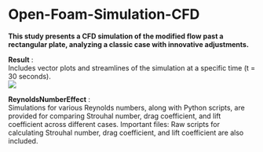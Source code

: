 # Open-Foam-Simulation-CFD

**This study presents a CFD simulation of the modified flow past a rectangular plate, analyzing a classic case with innovative adjustments.**

**Result** : </br>
Includes vector plots and streamlines of the simulation at a specific time (t = 30 seconds).</br>
<img src = "https://github.com/Lakshaynailwal/Open-Foam-Simulation-CFD/assets/111749567/7bb12eae-3193-4ba7-b948-721e2e4408f7">


**ReynoldsNumberEffect** : </br>
Simulations for various Reynolds numbers, along with Python scripts, are provided for comparing Strouhal number, drag coefficient, and lift coefficient across different cases. Important files: Raw scripts for calculating Strouhal number, drag coefficient, and lift coefficient are also included.
